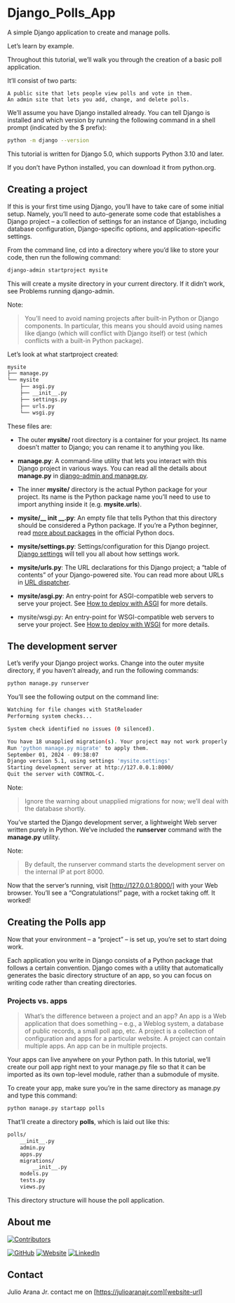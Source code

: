# Django_Polls_App

A simple Django application to create and manage polls.

Let’s learn by example.

Throughout this tutorial, we’ll walk you through the creation of a basic poll application.

It’ll consist of two parts:

    A public site that lets people view polls and vote in them.
    An admin site that lets you add, change, and delete polls.

We’ll assume you have Django installed already. You can tell Django is installed and which version by running the following command in a shell prompt (indicated by the $ prefix):

```bash
python -m django --version
```

This tutorial is written for Django 5.0, which supports Python 3.10 and later.

If you don’t have Python installed, you can download it from python.org.

## Creating a project

If this is your first time using Django, you’ll have to take care of some initial setup. Namely, you’ll need to auto-generate some code that establishes a Django project – a collection of settings for an instance of Django, including database configuration, Django-specific options, and application-specific settings.

From the command line, cd into a directory where you’d like to store your code, then run the following command:

```bash
django-admin startproject mysite
```

This will create a mysite directory in your current directory. If it didn’t work, see Problems running django-admin.

Note:
> You’ll need to avoid naming projects after built-in Python or Django components. In particular, this means you should avoid using names like django (which will conflict with Django itself) or test (which conflicts with a built-in Python package).

Let’s look at what startproject created:

```bash
mysite
├── manage.py
└── mysite
    ├── asgi.py
    ├── __init__.py
    ├── settings.py
    ├── urls.py
    └── wsgi.py
```

These files are:

- The outer **mysite/** root directory is a container for your project. Its name doesn’t matter to Django; you can rename it to anything you like.

- **manage.py**: A command-line utility that lets you interact with this Django project in various ways. You can read all the details about **manage.py** in [django-admin and manage.py](https://docs.djangoproject.com/en/5.0/ref/django-admin/).

- The inner **mysite/** directory is the actual Python package for your project. Its name is the Python package name you’ll need to use to import anything inside it (e.g. **mysite.urls**).

- **mysite/__ init __.py**: An empty file that tells Python that this directory should be considered a Python package. If you’re a Python beginner, read [more about packages](https://docs.python.org/3/tutorial/modules.html#tut-packages) in the official Python docs.

- **mysite/settings.py**: Settings/configuration for this Django project. [Django settings](https://docs.djangoproject.com/en/5.0/topics/settings/) will tell you all about how settings work.

- **mysite/urls.py**: The URL declarations for this Django project; a “table of contents” of your Django-powered site. You can read more about URLs in [URL dispatcher](https://docs.djangoproject.com/en/5.0/topics/http/urls/).

- **mysite/asgi.py**: An entry-point for ASGI-compatible web servers to serve your project. See [How to deploy with ASGI](https://docs.djangoproject.com/en/5.0/howto/deployment/asgi/) for more details.

- mysite/wsgi.py: An entry-point for WSGI-compatible web servers to serve your project. See [How to deploy with WSGI](https://docs.djangoproject.com/en/5.0/howto/deployment/wsgi/) for more details.

## The development server

Let’s verify your Django project works. Change into the outer mysite directory, if you haven’t already, and run the following commands:

```bash
python manage.py runserver
```

You’ll see the following output on the command line:

```bash
Watching for file changes with StatReloader
Performing system checks...

System check identified no issues (0 silenced).

You have 18 unapplied migration(s). Your project may not work properly until you apply the migrations for app(s): admin, auth, contenttypes, sessions.
Run 'python manage.py migrate' to apply them.
September 01, 2024 - 09:38:07
Django version 5.1, using settings 'mysite.settings'
Starting development server at http://127.0.0.1:8000/
Quit the server with CONTROL-C.
```

Note:

> Ignore the warning about unapplied migrations for now; we’ll deal with the database shortly.

You’ve started the Django development server, a lightweight Web server written purely in Python. We’ve included the **runserver** command with the **manage.py** utility.

Note:
> By default, the runserver command starts the development server on the internal IP at port 8000.

Now that the server’s running, visit [http://127.0.0.1:8000/] with your Web browser. You’ll see a “Congratulations!” page, with a rocket taking off. It worked!

## Creating the Polls app

Now that your environment – a “project” – is set up, you’re set to start doing work.

Each application you write in Django consists of a Python package that follows a certain convention. Django comes with a utility that automatically generates the basic directory structure of an app, so you can focus on writing code rather than creating directories.

### Projects vs. apps

>What’s the difference between a project and an app? An app is a Web application that does something – e.g., a Weblog system, a database of public records, a small poll app, etc. A project is a collection of configuration and apps for a particular website. A project can contain multiple apps. An app can be in multiple projects.

Your apps can live anywhere on your Python path. In this tutorial, we’ll create our poll app right next to your manage.py file so that it can be imported as its own top-level module, rather than a submodule of mysite.

To create your app, make sure you’re in the same directory as manage.py and type this command:

```bash
python manage.py startapp polls
```

That’ll create a directory **polls**, which is laid out like this:

```bash
polls/
    __init__.py
    admin.py
    apps.py
    migrations/
        __init__.py
    models.py
    tests.py
    views.py
```

This directory structure will house the poll application.


## About me

<a href="https://github.com/julioaranajr/python-course/graphs/contributors">
  <img src="https://contrib.rocks/image?repo=julioaranajr/python-course" alt="Contributors">
</a>


[![GitHub][GitHub-shield]][GitHub-url]
[![Website][website-shield]][website-url]
[![LinkedIn][linkedin-shield]][linkedin-url]


## Contact

Julio Arana Jr. contact me on [https://julioaranajr.com][website-url]

<!-- MARKDOWN LINKS & IMAGES -->
<!-- https://www.markdownguide.org/basic-syntax/#reference-style-links -->
[GitHub-shield]: https://img.shields.io/badge/-GitHub-black.svg?style=for-the-badge&logo=github&colorB=555
[GitHub-url]: https://github.com/julioaranajr
[website-shield]: https://img.shields.io/badge/-Website-black.svg?style=for-the-badge&logo=github&colorB=555
[linkedin-shield]: https://img.shields.io/badge/-LinkedIn-black.svg?style=for-the-badge&logo=linkedin&colorB=555
[linkedin-url]: https://linkedin.com/in/julioarana
[website-url]: https://julioaranajr.com
